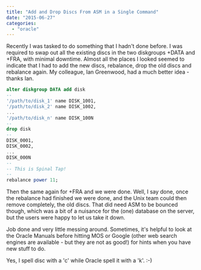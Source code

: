 ```yaml
---
title: "Add and Drop Discs From ASM in a Single Command"
date: "2015-06-27"
categories: 
  - "oracle"
---
```


Recently I was tasked to do something that I hadn't done before. I was required to swap out all the existing discs in the two diskgroups +DATA and +FRA, with minimal downtime. Almost all the places I looked seemed to indicate that I had to add the new discs, rebalance, drop the old discs and rebalance again. My colleague, Ian Greenwood, had a much better idea - thanks Ian.

```sql
alter diskgroup DATA add disk
--
'/path/to/disk_1' name DISK_1001,
'/path/to/disk_2' name DISK_1002,
...
'/path/to/disk_n' name DISK_100N
--
drop disk
--
DISK_0001,
DISK_0002,
...
DISK_000N
--
-- This is Spinal Tap!
--
rebalance power 11;
```

Then the same again for +FRA and we were done. Well, I say done, once the rebalance had finished we were done, and the Unix team could then remove completely, the old discs. That did need ASM to be bounced though, which was a bit of a nuisance for the (one) database on the server, but the users were happy to let us take it down.

Job done and very little messing around. Sometimes, it's helpful to look at the Oracle Manuals before hitting MOS or Google (other web search engines are available - but they are not as good!) for hints when you have new stuff to do.

Yes, I spell disc with a 'c' while Oracle spell it with a 'k'. :-)
